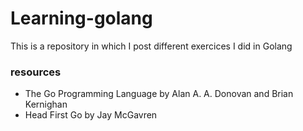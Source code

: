 # Learning-golang
This is a repository in which I post different exercices I did in Golang

### resources
- The Go Programming Language by Alan A. A. Donovan and Brian Kernighan
- Head First Go by Jay McGavren